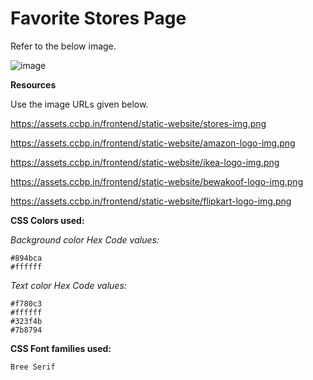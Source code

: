 # Favorite Stores Page

Refer to the below image.

![image](https://user-images.githubusercontent.com/90957976/136048553-b3ac102c-f226-4644-a10f-2b3cb5a08509.png)


**Resources**

Use the image URLs given below.

https://assets.ccbp.in/frontend/static-website/stores-img.png

https://assets.ccbp.in/frontend/static-website/amazon-logo-img.png

https://assets.ccbp.in/frontend/static-website/ikea-logo-img.png

https://assets.ccbp.in/frontend/static-website/bewakoof-logo-img.png

https://assets.ccbp.in/frontend/static-website/flipkart-logo-img.png

**CSS Colors used:**

_Background color Hex Code values:_

    #894bca
    #ffffff

_Text color Hex Code values:_

    #f780c3
    #ffffff
    #323f4b
    #7b8794

**CSS Font families used:**

    Bree Serif
